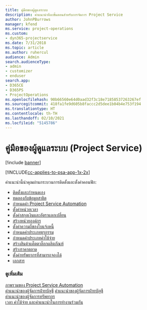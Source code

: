 ```yaml
---
title: คู่มือของผู้ดูแลระบบ
description: คำแนะนำทีละขั้นตอนสำหรับการจัดการ Project Service
author: JohnPBurrows
manager: kfend
ms.service: project-operations
ms.custom:
- dyn365-projectservice
ms.date: 7/31/2018
ms.topic: article
ms.author: ruhercul
audience: Admin
search.audienceType:
- admin
- customizer
- enduser
search.app:
- D365CE
- D365PS
- ProjectOperations
ms.openlocfilehash: 90b66560e64d0aad32f3c18e71858537263267ef
ms.sourcegitcommit: 418fa1fe9d605b8faccc2d5dee1b04b4e753f194
ms.translationtype: HT
ms.contentlocale: th-TH
ms.lasthandoff: 02/10/2021
ms.locfileid: "5145786"
---
```

# <a name="administrator-guide-project-service"></a>คู่มือของผู้ดูแลระบบ (Project Service)

[!include [banner](../includes/psa-now-project-operations.md)]

[!INCLUDE[cc-applies-to-psa-app-1x-2x](../includes/cc-applies-to-psa-app-1x-2x.md)]

คำแนะนำนี้นำคุณผ่านกระบวนการติดตั้งและตั้งค่าคอนฟิก:  
  
- [ติดตั้งและกำหนดเอง](install-customize.md)
- [ทดลองกับข้อมูลสาธิต](use-demo-data.md)
- [กำหนดค่า Project Service Automation](configure.md)
- [ตั้งค่าหน่วยเวลา](set-up-time-units.md)
- [ตั้งค่าสกุลเงินและอัตราแลกเปลี่ยน](set-up-currencies-exchange-rates.md)
- [สร้างหน่วยองค์กร](create-organizational-units.md)
- [ตั้งค่าความถี่ของใบแจ้งหนี้](set-up-invoice-frequencies.md)
- [กำหนดค่าประเภทธุรกรรม](configure-transaction-categories.md)
- [กำหนดค่าประเภทค่าใช้จ่าย](configure-expense-categories.md)
- [สร้างสินค้าแค็ตตาล็อกผลิตภัณฑ์](create-product-catalog-items.md)
- [สร้างราคาตลาด](create-price-list.md)
- [ตั้งค่าทรัพยากรที่สามารถจองได้](set-up-resources.md)
- [เอกสาร](white-papers.md)
  
### <a name="see-also"></a>ดูเพิ่มเติม  
 [ภาพรวมของ Project Service Automation](../psa/overview.md)    
 [คำแนะนำของผู้จัดการฝ่ายบัญชี](../psa/account-manager-guide.md) [คำแนะนำของผู้จัดการฝ่ายบัญชี](../psa/project-manager-guide.md)   
 [คำแนะนำของผู้จัดการทรัพยากร](../psa/resource-manager-guide.md)   
 [เวลา ค่าใช้จ่าย และคำแนะนำในการทำงานร่วมกัน](../psa/time-expense-collaboration-guide.md)
